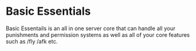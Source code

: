 <h1> Basic Essentials</h1> 

<p> Basic Essentails is an all in one server core that can handle all your punishments and permission systems as well as all of your core features such as /fly /afk etc.  </p>
